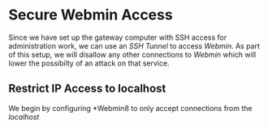 # Secure Webmin Access

Since we have set up the gateway computer with SSH access for administration work, we can use an *SSH Tunnel* to access *Webmin*. As part of this setup, we will disallow any other connections to *Webmin* which will lower the possibilty of an attack on that service.

## Restrict IP Access to localhost

We begin by configuring *Webmin8 to only accept connections from the *localhost*
